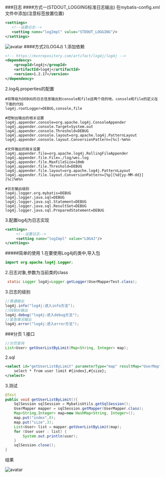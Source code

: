 ###日志
####方式一(STDOUT_LOGGING标准日志输出)
在mybatis-config.xml文件中添加(注意标签放置位置)
```xml
<settings>
   <!--设置日志-->
   <setting name="logImpl" value="STDOUT_LOGGING"/>
</settings>
```
![avatar](https://github.com/2541864996/img/blob/master/img/2019-11-15-17-40.png?raw=true)
####方式2(LOG4J)
1.添加依赖
```xml
<!-- https://mvnrepository.com/artifact/log4j/log4j -->
<dependency>
    <groupId>log4j</groupId>
    <artifactId>log4j</artifactId>
    <version>1.2.17</version>
</dependency>
```
2.log4j.properties的配置
```properties
#将等级为DEBUG的日志信息输出到console和file这两个目的地，console和file的定义在下面的代码
log4j.rootLogger=DEBUG,console,file

#控制台输出的相关设置
log4j.appender.console=org.apache.log4j.ConsoleAppender
log4j.appender.console.Target=System.out
log4j.appender.console.Threshold=DEBUG
log4j.appender.console.layout=org.apache.log4j.PatternLayout
log4j.appender.console.layout.ConversionPattern=[%c]-%m%n

#文件输出的相关设置
log4j.appender.file=org.apache.log4j.RollingFileAppender
log4j.appender.file.File=./log/wei.log
log4j.appender.file.MaxFileSize=10mb
log4j.appender.file.Threshold=DEBUG
log4j.appender.file.layout=org.apache.log4j.PatternLayout
log4j.appender.file.layout.ConversionPattern=[%p][%d{yy-MM-dd}][%c]%m%n

#日志输出级别
log4j.logger.org.mybatis=DEBUG
log4j.logger.java.sql=DEBUG
log4j.logger.java.sql.Statement=DEBUG
log4j.logger.java.sql.ResultSet=DEBUG
log4j.logger.java.sql.PreparedStatement=DEBUG
```
3.配置log4j为日志实现
```xml
<settings>
     <!--设置日志-->
     <setting name="logImpl" value="LOG4J"/>
</settings>
```
#####简单的使用
1.在要使用Log4j的类中,导入包
```java
import org.apache.log4j.Logger;
```
2.日志对象,参数为当前类的class
```java
 static Logger log4j=Logger.getLogger(UserMapperTest.class);
```
3.日志的级别
```java
//普通输出
log4j.info("log4j:进入info方法");
//DEBUG输出
log4j.debug("log4j:进入debug方法");
//紧急情况输出
log4j.error("log4j:进入error方法");
```
###分页
1.接口
```java
//分页查询
List<User> getUserListByLimit(Map<String, Integer> map);
```
2.sql
```xml
<select id="getUserListByLimit" parameterType="map" resultMap="UserMap">
    select * from user limit #{index},#{size};
</select>
```
3.测试
```java
@Test
public void getUserListByLimit(){
    SqlSession sqlSession = MybatisUtils.getSqlSession();
    UserMapper mapper = sqlSession.getMapper(UserMapper.class);
    Map<String,Integer> map=new HashMap<String, Integer>();
    map.put("index",0);
    map.put("size",3);
    List<User> list = mapper.getUserListByLimit(map);
    for (User user : list) {
        System.out.println(user);
    }
    sqlSession.close();
}
```
结果

![avatar](https://github.com/2541864996/img/blob/master/img/2019-11-15-20-30.png?raw=true)

